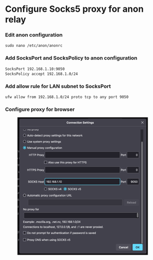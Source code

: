 # Configure Socks5 proxy for anon relay

### Edit anon configuration
```
sudo nano /etc/anon/anonrc
```
### Add SocksPort and SocksPolicy to anon configuration
```
SocksPort 192.168.1.10:9050
SocksPolicy accept 192.168.1.0/24
```
### Add allow rule for LAN subnet to SocksPort
```
ufw allow from 192.168.1.0/24 proto tcp to any port 9050
```
### Configure proxy for browser
<figure><img src="./Firefox proxy settings.png" alt="" width="475"><figcaption></figcaption></figure>
